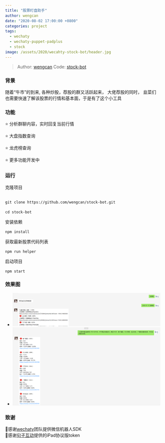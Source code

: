 ```yaml
---
title: "股票盯盘助手"
author: wengcan
date: "2020-08-02 17:00:00 +0800"
categories: project
tags:
  - wechaty
  - wechaty-puppet-padplus
  - stock
image: /assets/2020/wecahty-stock-bot/header.jpg
---
```

> Author: [wengcan](https://github.com/wengcan)
> Code: [stock-bot](https://github.com/wengcan/stock-bot)

### 背景

随着“牛市”的到来, 各种炒股，荐股的群又活跃起来， 大佬荐股的同时， 韭菜们也需要快速了解该股票的行情和基本面，于是有了这个小工具

<!--more-->
### 功能

⭐ 分析群聊内容，实时回复当前行情

⭐ 大盘指数查询

⭐ 龙虎榜查询

⭐ 更多功能开发中


### 运行

克隆项目

```shell

git clone https://github.com/wengcan/stock-bot.git

cd stock-bot

```

安装依赖

```shell
npm install
```
获取最新股票代码列表

```shell
npm run helper
```

启动项目

```shell
npm start
```

### 效果图

- ![截图](/assets/2020/wecahty-stock-bot/pic01.png)
- ![截图](/assets/2020/wecahty-stock-bot/pic02.png)

### 致谢

🙏感谢[wechaty](https://github.com/wechaty/wechaty)团队提供微信机器人SDK  
🙏感谢[句子互动](https://www.juzibot.com/)提供的iPad协议版token
